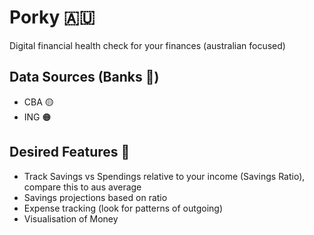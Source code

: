 # Porky 🇦🇺

Digital financial health check for your finances (australian focused)

## Data Sources (Banks 🏦)
- CBA 🟡
- ING 🟠

## Desired Features 🤑
- Track Savings vs Spendings relative to your income (Savings Ratio), compare this to aus average
- Savings projections based on ratio
- Expense tracking (look for patterns of outgoing)
- Visualisation of Money
